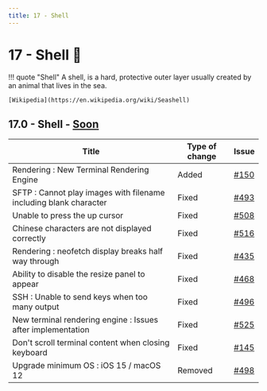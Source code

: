```yaml
---
title: 17 - Shell
---
```

# 17 - Shell :shell:
!!! quote "Shell"
    A shell, is a hard, protective outer layer usually created by an animal that lives in the sea.

    [Wikipedia](https://en.wikipedia.org/wiki/Seashell)

## 17.0 - Shell - [Soon](https://webssh.net/documentation/becoming-external-tester/)
| Title | Type of change | Issue |
| --- | --- | --- |
| Rendering : New Terminal Rendering Engine | Added | [#150](https://github.com/isontheline/pro.webssh.net/issues/150) |
| SFTP : Cannot play images with filename including blank character | Fixed | [#493](https://github.com/isontheline/pro.webssh.net/issues/493) |
| Unable to press the up cursor | Fixed | [#508](https://github.com/isontheline/pro.webssh.net/issues/508) |
| Chinese characters are not displayed correctly | Fixed | [#516](https://github.com/isontheline/pro.webssh.net/issues/516) |
| Rendering : neofetch display breaks half way through | Fixed | [#435](https://github.com/isontheline/pro.webssh.net/issues/435) |
| Ability to disable the resize panel to appear | Fixed | [#468](https://github.com/isontheline/pro.webssh.net/issues/468) |
| SSH : Unable to send keys when too many output | Fixed | [#496](https://github.com/isontheline/pro.webssh.net/issues/496) |
| New terminal rendering engine : Issues after implementation | Fixed | [#525](https://github.com/isontheline/pro.webssh.net/issues/525) |
| Don't scroll terminal content when closing keyboard | Fixed | [#145](https://github.com/isontheline/pro.webssh.net/issues/145) |
| Upgrade minimum OS : iOS 15 / macOS 12 | Removed | [#498](https://github.com/isontheline/pro.webssh.net/issues/498) |